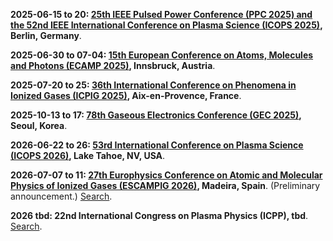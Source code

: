 **2025-06-15 to 20: [25th IEEE Pulsed Power Conference (PPC 2025) and the 52nd IEEE International Conference on Plasma Science (ICOPS 2025)](https://ppps2025.kit.edu), Berlin, Germany**.

**2025-06-30 to 07-04: [15th European Conference on Atoms, Molecules and Photons (ECAMP 2025)](https://ecamp15.org), Innsbruck, Austria**.

**2025-07-20 to 25: [36th International Conference on Phenomena in Ionized Gases (ICPIG 2025)](https://icpig2025.sciencesconf.org), Aix-en-Provence, France**.

**2025-10-13 to 17: [78th Gaseous Electronics Conference (GEC 2025)](https://apsgec.org/gec2025/), Seoul, Korea**.

**2026-06-22 to 26: [53rd International Conference on Plasma Science (ICOPS 2026)](https://icops.ieee.org/icops2026/), Lake Tahoe, NV, USA**.

**2026-07-07 to 11: [27th Europhysics Conference on Atomic and Molecular Physics of Ionized Gases (ESCAMPIG 2026)](https://escampig2024.physics.muni.cz), Madeira, Spain**. (Preliminary announcement.) [Search](https://www.google.com/search?q=27th+escampig+madeira+2026).

**2026 tbd: 22nd International Congress on Plasma Physics (ICPP), tbd**. [Search](https://www.google.com/search?q=22nd+International+Congress+on+Plasma+Physics+ICPP+2026+-conferenceindex+-waset).

